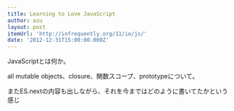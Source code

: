 ```yaml
---
title: Learning to Love JavaScript
author: azu
layout: post
itemUrl: 'http://infrequently.org/11/io/js/'
date: '2012-12-31T15:00:00.000Z'
---
```

JavaScriptとは何か。

all mutable objects、closure、関数スコープ、prototypeについて。

またES.nextの内容も出しながら、それを今まではどのように書いてたかという感じ
